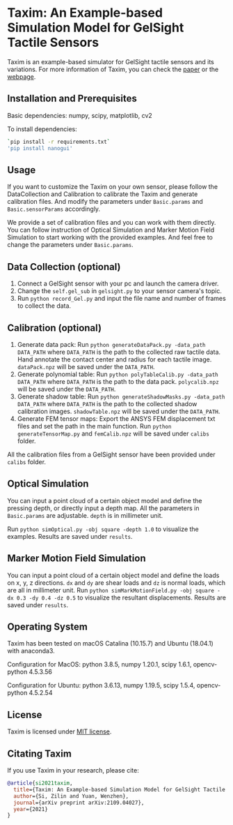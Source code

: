 # Taxim: An Example-based Simulation Model for GelSight Tactile Sensors
Taxim is an example-based simulator for GelSight tactile sensors and its variations. For more information of Taxim, you can check the [paper](https://arxiv.org/abs/2109.04027) or the [webpage](https://labs.ri.cmu.edu/robotouch/taxim-simulation/).

## Installation and Prerequisites
Basic dependencies: numpy, scipy, matplotlib, cv2

To install dependencies: 
```bash
`pip install -r requirements.txt` 
'pip install nanogui'
```
## Usage
If you want to customize the Taxim on your own sensor, please follow the DataCollection and Calibration to calibrate the Taxim and generate calibration files. And modify the parameters under `Basic.params` and `Basic.sensorParams` accordingly.

We provide a set of calibration files and you can work with them directly. You can follow instruction of Optical Simulation and Marker Motion Field Simulation to start working with the provided examples. And feel free to change the parameters under `Basic.params`.

## Data Collection (optional)
1. Connect a GelSight sensor with your pc and launch the camera driver.
2. Change the `self.gel_sub` in `gelsight.py` to your sensor camera's topic.
3. Run `python record_Gel.py` and input the file name and number of frames to collect the data.

## Calibration (optional)
1. Generate data pack: Run `python generateDataPack.py -data_path DATA_PATH` where `DATA_PATH` is the path to the collected raw tactile data. Hand annotate the contact center and radius for each tactile image. `dataPack.npz` will be saved under the `DATA_PATH`.
2. Generate polynomial table: Run `python polyTableCalib.py -data_path DATA_PATH` where `DATA_PATH` is the path to the data pack. `polycalib.npz` will be saved under the `DATA_PATH`.
3. Generate shadow table: Run `python generateShadowMasks.py -data_path DATA_PATH` where `DATA_PATH` is the path to the collected shadow calibration images. `shadowTable.npz` will be saved under the `DATA_PATH`.
4. Generate FEM tensor maps: Export the ANSYS FEM displacement txt files and set the path in the main function. Run `python generateTensorMap.py` and `femCalib.npz` will be saved under `calibs` folder.

All the calibration files from a GelSight sensor have been provided under `calibs` folder.

## Optical Simulation
You can input a point cloud of a certain object model and define the pressing depth, or directly input a depth map. All the parameters in `Basic.params` are adjustable. `depth` is in millimeter unit.

Run `python simOptical.py -obj square -depth 1.0` to visualize the examples. Results are saved under `results`.


## Marker Motion Field Simulation
You can input a point cloud of a certain object model and define the loads on x, y, z directions. `dx` and `dy` are shear loads and `dz` is normal loads, which are all in millimeter unit.
Run `python simMarkMotionField.py -obj square -dx 0.3 -dy 0.4 -dz 0.5` to visualize the resultant displacements. Results are saved under `results`.

## Operating System
Taxim has been tested on macOS Catalina (10.15.7) and Ubuntu (18.04.1) with anaconda3.

Configuration for MacOS:
python 3.8.5,
numpy  1.20.1,
scipy  1.6.1,
opencv-python 4.5.3.56

Configuration for Ubuntu:
python 3.6.13,
numpy 1.19.5,
scipy 1.5.4,
opencv-python 4.5.2.54


## License
Taxim is licensed under [MIT license](LICENSE).

## Citating Taxim
If you use Taxim in your research, please cite:
```BibTeX
@article{si2021taxim,
  title={Taxim: An Example-based Simulation Model for GelSight Tactile Sensors},
  author={Si, Zilin and Yuan, Wenzhen},
  journal={arXiv preprint arXiv:2109.04027},
  year={2021}
}
```


